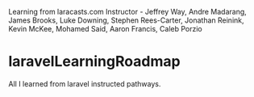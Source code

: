 Learning from laracasts.com
Instructor - Jeffrey Way, Andre Madarang, James Brooks, Luke Downing, Stephen Rees-Carter, Jonathan Reinink, Kevin McKee, Mohamed Said, Aaron Francis, Caleb Porzio

# laravelLearningRoadmap
All I learned from laravel instructed pathways. 
